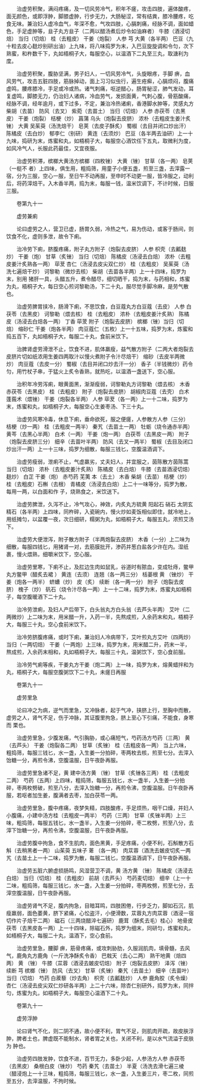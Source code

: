 <!-- { "loadSidebar": true } -->
　　治虚劳积聚，满闷疼痛，及一切风劳冷气，积年不瘥，攻击四肢，遍体酸疼，面无颜色，或即浮肿，脚膝虚肿，行步无力，大肠秘涩，常有结粪，膝冷腰疼，吃食无味。兼治妇人虚冷血气，年深不愈，气攻四肢，心膈刺痛，经脉不调，面如蜡色，手足虚肿等，韭子丸方韭子（二两以醋汤煮后炒令如油麻者） 牛膝（酒浸切焙） 当归（切焙） 桂（去粗皮） 干姜（炮裂） 人参 芎 大黄（各半两） 巴豆（九十粒去皮心麸炒别研出油）上九味，将八味捣罗为末，入巴豆旋旋调和令匀，次下熟蜜，和杵数千下，丸如梧桐子大，每服空心，以温酒下二丸至三丸，取溏利为度。

　　治虚劳积聚，腹胁坚满，男子妇人，一切风劳冷气，头旋眼疼，手脚 痹，血风劳气，攻击五脏四肢，筋脉掉动，面上习习似虫行，遍生疮癣，心膈烦闷，腹痛虚鸣，腰疼膝冷，手足或冷或热。诸气刺痛，呕逆醋心，肠胃秘涩，肺气发动，耳复虚鸣，脚膝无力，仍治妇人诸病，冷血劳气，发损面黄，气刺心腹，骨筋酸痛，经脉不调，经年逾月，或下过多，不定，兼治冷热诸痢，香港脚水肿等，灵感丸方柴胡（去苗） 防风（去叉） 紫菀（去苗土） 当归（切焙） 人参 赤茯苓（去黑皮） 干姜（炮裂） 桔梗（炒） 菖蒲 乌头（炮裂去皮脐） 浓朴（去粗皮生姜汁炙锉） 大黄 吴茱萸（汤洗焙干） 皂荚（去皮子酥炙） 蜀椒（去目并闭口炒出汗） 陈橘皮（去白炒） 郁李仁（别研） 黄连（去须炒） 巴豆（各半两去油研）上一十九味，捣研为末，炼蜜和丸，如梧桐子大，每服空心酒饮任下五丸，取微利为度，如风冷气人，长服此药最佳，又宜夜服。

　　治虚劳积滞，槟榔大黄汤方槟榔（四枚锉） 大黄（锉） 甘草（各一两） 皂荚（一梃不 者）上四味，俱生用，粗捣筛，用童子小便五盏，煎至三盏，去滓露一宿，分为三服，空心一服，至日午不动再服，至申时不动更一服，皆冷服之，动利后，将药滓焙干。入木香半两，捣为末，每服一钱，温米饮调下，不计时候，日服三服。

　　卷第九十一

　　虚劳兼痢

　　论曰虚劳之人，营卫已虚，肠胃久弱，冷热之气，易为伤动，或客于肠间，则饮食不化，虚则多泄，故令下痢。

　　治冷劳下痢，脐腹疼痛，附子丸方附子（炮裂去皮脐） 人参 枳壳（去瓤麸炒） 干姜（炮） 甘草（炙锉） 当归（切焙） 陈橘皮（汤浸去白焙） 浓朴（去粗皮姜汁炙熟各一两） 荜茇 杏仁（汤浸去皮尖双仁炒） 桂（去粗皮） 吴茱萸（汤洗七遍焙干炒） 诃黎勒（微炒去核） 柴胡（去苗各半两）上一十四味，捣罗为末，别用 猪肝一具，头醋五升，煮令醋尽，细切晒干，捣为末，与药相和，炼蜜为丸，梧桐子大，每日空心煎诃黎勒汤，下二十丸，服尽觉手脚冷麻，是劳气散也。

　　治虚劳脾胃挟冷，肠滑下痢，不思饮食，白豆蔻丸方白豆蔻（去皮） 人参 白茯苓（去黑皮） 诃黎勒（煨去核） 桂（去粗皮） 浓朴（去粗皮姜汁炙熟） 陈橘皮（汤浸去白焙各一两） 丁香 荜茇 附子（炮裂去皮脐） 槟榔（锉）当归（切焙） 缩砂仁 干姜（炮各半两） 肉豆蔻仁（五枚）上一十五味，捣罗为末，炼蜜和捣五百下，丸如梧桐子大，每服二十丸，食前米饮下。

　　治脾肾虚劳滑泄不止，饮食不进，肌体羸瘦，益气散方附子（二两大者炮裂去皮脐片切如纸浓用生姜四两取汁以慢火煮附子令汁尽焙干） 缩砂（去皮半两微炒） 肉豆蔻（去皮一分） 蜀椒（去目并闭口炒去汗一分） 香子（半钱微炒）药令匀，用竹杖子串，于猛火上炙令香熟，就热吃，以温酒一盏送下，空心服。

　　治积年冷劳泻痢，眼黄面黑，渐渐瘦弱，诃黎勒丸方诃黎勒（煨去核） 木香 赤茯苓（去黑皮） 桂（去粗皮） 附子（炮裂去皮脐） 胡椒肉豆蔻（去壳） 白术 蓬莪术（煨锉） 干姜（炮裂各半两） 人参 荜茇（各一两）上一十二味，捣罗为末，炼蜜和丸，如梧桐子大，每服空心生姜枣汤、下三十丸。

　　治虚劳风寒冷毒，休息下痢，垂命欲死，服之便瘥，人参散方人参（三分） 桔梗（炒一两） 桂（去粗皮一两半） 秦艽（去苗土一两） 牡蛎（烧令通赤半两） 黄芩（去黑心半两） 白术（一两） 干姜（炮一两） 白茯苓（去黑皮一两） 附子（炮裂去皮脐三分） 细辛（去苗叶半两） 防风（去叉一两半） 蜀椒（去目及闭口炒出汗一两）上一十三味，捣罗为细散，每服三钱匕，空腹温酒调下。

　　治虚劳瘦弱，泄痢不止，气虚羸劣，丈夫妇人，并宜服之，茵陈散方茵陈蒿 当归（切焙） 浓朴（去粗皮姜汁炙熟） 陈橘皮（去白焙） 牛膝（去苗酒浸切焙）麸炒） 白芷 干姜（炮） 赤芍药 芜荑 本（去土） 木香 柴胡（去苗） 桔梗（炒） 桂（去粗皮）石槲（去根） 青橘皮（汤浸去白焙）上二十一味等分，捣罗为散，每用一两，以白面和作 子，烧熟食之，米饮送下。

　　治虚劳脾泄，久泻不止，冷气攻心，神效，内炙丸方硫黄 阳起石 硝石 太阴玄精石（各半两）上四味，同杵碎，入瓷碗内，慢火炒如麦饭相似即住，就冷地上，用纸摊匀，以盆覆一夜，次日细研，糯粥为丸，如梧桐子大，每服五丸，浓煎艾汤下。

　　治虚劳大便泄泻，附子散方附子（半两炮裂去皮脐） 木香（一分）上二味为细散，每服四钱匕，用猪肾一对，去筋膜批开，渗药并葱白盐各少许在内。湿纸裹，慢火煨熟，细嚼米饮下，空心服。

　　治虚劳里寒，下痢不止，及肛边生肉如鼠乳，谷道时有脓血，变成牡痔，鳖甲丸方鳖甲（醋炙去裙 ） 黄连（去须） 连翘（各一两三分） 栝蒌根 黄 （锉炒） 干姜（炮各一两半） 蛴螬（炒） 皮（炙） 续断（各一两一分） 附子（炮裂去皮脐） 槐子（炒） 矾石（烧令汁尽各一两）上一十二味，捣罗为末，炼蜜丸如梧桐子，每空腹暖酒下二十丸。

　　治冷劳泄痢，及妇人产后带下，白头翁丸方白头翁（去芦头半两） 艾叶（二两微炒）上二味为末，用米醋一升，入药一半，先熬成煎，入余药末和丸，梧桐子大，每服三十丸，空心食前米饮下。

　　治冷劳脐腹疼痛，或时下痢，兼治妇人冷病带下，艾叶煎丸方艾叶（四两炒） 当归（一两切焙） 干姜（一两炮）上三味，捣罗为末，用米醋二升，药末一半，熬成煎，入余药末相和，丸如梧桐子大，每服三十丸，温粥饮下，空心食前服。

　　治冷劳气痢等疾，干姜丸方干姜（炮二两）上一味，捣罗为末，熔黄蜡拌和为丸，梧桐子大，每服空腹粥饮下二十丸，未瘥日再服

　　卷第九十一

　　虚劳里急

　　论曰冲之为病，逆气而里急，又冲脉者，起于气冲，挟脐上行，至胸中而散，虚劳之人，肾气不足，伤于冲脉，其证腹里拘急，脐上至心下引痛，不能食，身寒而 栗也。

　　治虚劳里急，少腹发痛，气引胸胁，或心痛短气，芍药汤方芍药（三两） 黄 （去芦头） 干姜（炮裂各二两） 甘草（炙锉） 桂（去粗皮各一两） 当上六味，粗捣筛，每服三钱匕，水一盏，入生姜一分拍碎，枣两枚去核，煎至七分。去滓入饴糖一分，再煎令沸，空腹温服，日午夜卧再服。

　　治虚劳里急诸不足，黄 建中汤方黄 （锉） 甘草（炙锉各三两） 桂（去粗皮二两） 芍药（五两）上四味，粗捣筛，每服五钱匕，水一盏半，入生姜一分拍碎，枣两枚劈破，煎至八分，去滓入饴糖一分，再煎令沸，空腹温服。日午夜卧再服，若呕者加生姜，腹满者去枣，加白茯苓一两。

　　治虚劳里急，腹中疼痛，夜梦失精，四肢酸疼，手足烦热，咽干口燥，并妇人小腹痛，小建中汤方桂（去粗皮一两半） 芍药（三两） 甘草（炙锉半两）上三味，粗捣筛，每服五钱匕，水一盏半，入生姜一分拍碎，枣二枚劈，煎至八分，去滓下饴糖一分，再煎令沸，空腹温服，日午夜卧再服。

　　治虚劳腹中拘急，食不生肌肉，面色黑黄，手足疼痛，小便不利，石斛散方石斛（去稍黑者一两） 山茱萸 五味子 萆 （各一两） 肉苁蓉（酒洗去皴皮切炙一两艽（去苗土上一十二味，捣罗为散，每服二钱匕，空腹温酒调下，日午夜卧再服。

　　治虚劳五脏六腑虚损肠鸣，风湿营卫不调，黄 汤方黄 （锉） 陈橘皮（汤浸去白焙） 当归（切焙） 桂（去粗皮） 前胡（去芦头） 芍药麦切焙） 细辛（上一十二味，粗捣筛，每服三钱匕，水一盏，入生姜一分拍碎，枣两枚劈，煎至七分，去滓空腹温服，日午夜卧再服。

　　治虚劳肾气不足，腹内拘急，目暗耳鸣，四肢困倦，行步乏力，脚如石沉，肌瘦羸弱，面色萎黄，脐下紧痛，心忪盗汗，小便滑数，苁蓉丸方肉苁蓉（酒浸一宿切作片子焙干二两） 磁石（三两烧醋淬七遍研） 鹿茸（酥炙去毛）桂心） 地骨皮茯苓（去黑皮各一两）上一十四味，除磁石外，捣罗为细末，同研匀，炼蜜和丸，如梧桐子大，每服二十丸，温酒下，空心食前。

　　治虚劳里急，腰脚 痹，筋骨疼痛，或攻刺胁肋，久服润肌肉，填骨髓，去风气，鹿角丸方鹿角（一斤洗净酥炙令香） 巴戟天（去心二两） 熟干地黄（焙四两） 黄 （锉） 牛膝（苁蓉（酒浸去皴皮切焙） 附子（炮裂去皮脐） 泽泻（锉） 续断 芎 槟榔（锉） 防风（去叉） 甘草（炙锉） 秦艽（去苗土） 细辛（去苗叶） 当归（切焙） 芍药 白蒺藜（炒去角） 枳壳（去瓤麸炒） 人参 鹿角胶（炙令燥） 杏仁（汤浸去皮尖双仁炒研各半两）上二十六味，除杏仁别研外，捣罗为末，同拌匀，炼蜜为丸，如梧桐子大，每服空心温酒下二十丸。

　　卷第九十一

　　虚劳浮肿

　　论曰肾气不化，则二阴不通，故小便不利，胃气不足，则肌肉开疏，故皮肤浮肿，脾者土也，脾虚既不能制水，肾者胃之关也，关闭不利，是以水气流溢于皮肤为 肿也。

　　治虚劳四肢发肿，饮食不进，百节无力，多卧少起，人参汤方人参 赤茯苓（去黑皮） 桑根白皮（锉炒） 芍药 秦艽（去苗土） 半夏（汤洗去滑七遍三棱（醋浸炮上一十三味，粗捣筛，每服三钱匕，水一盏，入生姜三片，枣二枚，同煎至五分，去滓温服，不拘时候。

